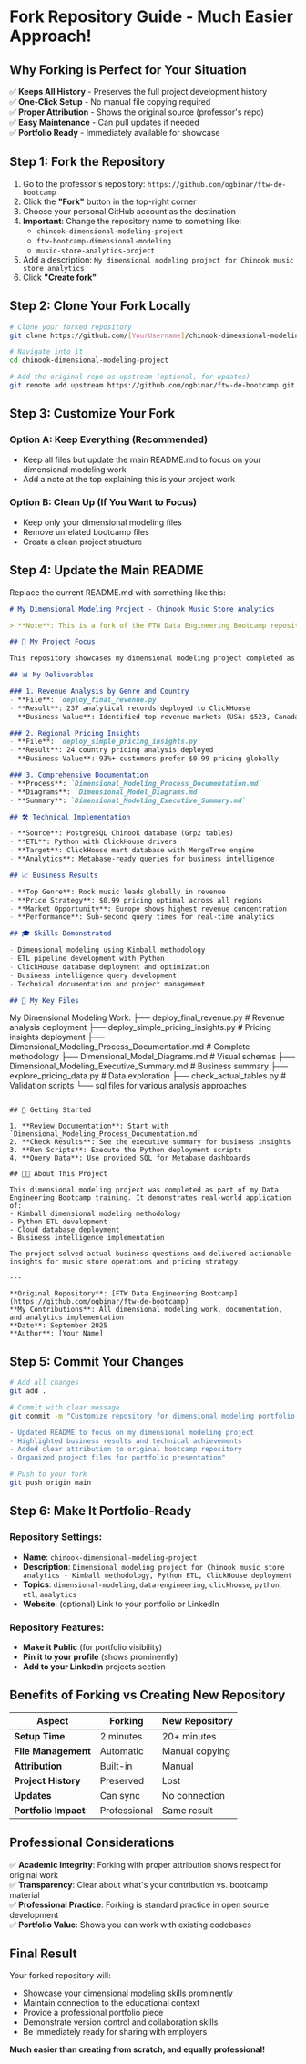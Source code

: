 # Fork Repository Guide - Much Easier Approach!

## Why Forking is Perfect for Your Situation

✅ **Keeps All History** - Preserves the full project development history  
✅ **One-Click Setup** - No manual file copying required  
✅ **Proper Attribution** - Shows the original source (professor's repo)  
✅ **Easy Maintenance** - Can pull updates if needed  
✅ **Portfolio Ready** - Immediately available for showcase  

## Step 1: Fork the Repository

1. Go to the professor's repository: `https://github.com/ogbinar/ftw-de-bootcamp`
2. Click the **"Fork"** button in the top-right corner
3. Choose your personal GitHub account as the destination
4. **Important**: Change the repository name to something like:
   - `chinook-dimensional-modeling-project`
   - `ftw-bootcamp-dimensional-modeling`
   - `music-store-analytics-project`
5. Add a description: `My dimensional modeling project for Chinook music store analytics`
6. Click **"Create fork"**

## Step 2: Clone Your Fork Locally

```bash
# Clone your forked repository
git clone https://github.com/[YourUsername]/chinook-dimensional-modeling-project.git

# Navigate into it
cd chinook-dimensional-modeling-project

# Add the original repo as upstream (optional, for updates)
git remote add upstream https://github.com/ogbinar/ftw-de-bootcamp.git
```

## Step 3: Customize Your Fork

### Option A: Keep Everything (Recommended)
- Keep all files but update the main README.md to focus on your dimensional modeling work
- Add a note at the top explaining this is your project work

### Option B: Clean Up (If You Want to Focus)
- Keep only your dimensional modeling files
- Remove unrelated bootcamp files
- Create a clean project structure

## Step 4: Update the Main README

Replace the current README.md with something like this:

```markdown
# My Dimensional Modeling Project - Chinook Music Store Analytics

> **Note**: This is a fork of the FTW Data Engineering Bootcamp repository. The dimensional modeling work and analytics are my original contributions.

## 🎯 My Project Focus

This repository showcases my dimensional modeling project completed as part of the FTW Data Engineering Bootcamp. I implemented end-to-end analytics for the Chinook music store database.

## 📊 My Deliverables

### 1. Revenue Analysis by Genre and Country
- **File**: `deploy_final_revenue.py`
- **Result**: 237 analytical records deployed to ClickHouse
- **Business Value**: Identified top revenue markets (USA: $523, Canada: $304, France: $195)

### 2. Regional Pricing Insights  
- **File**: `deploy_simple_pricing_insights.py`
- **Result**: 24 country pricing analysis deployed
- **Business Value**: 93%+ customers prefer $0.99 pricing globally

### 3. Comprehensive Documentation
- **Process**: `Dimensional_Modeling_Process_Documentation.md`
- **Diagrams**: `Dimensional_Model_Diagrams.md` 
- **Summary**: `Dimensional_Modeling_Executive_Summary.md`

## 🛠 Technical Implementation

- **Source**: PostgreSQL Chinook database (Grp2 tables)
- **ETL**: Python with ClickHouse drivers
- **Target**: ClickHouse mart database with MergeTree engine
- **Analytics**: Metabase-ready queries for business intelligence

## 📈 Business Results

- **Top Genre**: Rock music leads globally in revenue
- **Price Strategy**: $0.99 pricing optimal across all regions  
- **Market Opportunity**: Europe shows highest revenue concentration
- **Performance**: Sub-second query times for real-time analytics

## 🎓 Skills Demonstrated

- Dimensional modeling using Kimball methodology
- ETL pipeline development with Python
- ClickHouse database deployment and optimization
- Business intelligence query development
- Technical documentation and project management

## 📁 My Key Files

```
My Dimensional Modeling Work:
├── deploy_final_revenue.py                    # Revenue analysis deployment
├── deploy_simple_pricing_insights.py          # Pricing insights deployment
├── Dimensional_Modeling_Process_Documentation.md  # Complete methodology
├── Dimensional_Model_Diagrams.md             # Visual schemas
├── Dimensional_Modeling_Executive_Summary.md  # Business summary
├── explore_pricing_data.py                   # Data exploration
├── check_actual_tables.py                    # Validation scripts
└── sql files for various analysis approaches
```

## 🚀 Getting Started

1. **Review Documentation**: Start with `Dimensional_Modeling_Process_Documentation.md`
2. **Check Results**: See the executive summary for business insights
3. **Run Scripts**: Execute the Python deployment scripts
4. **Query Data**: Use provided SQL for Metabase dashboards

## 👨‍💻 About This Project

This dimensional modeling project was completed as part of my Data Engineering Bootcamp training. It demonstrates real-world application of:
- Kimball dimensional modeling methodology
- Python ETL development
- Cloud database deployment
- Business intelligence implementation

The project solved actual business questions and delivered actionable insights for music store operations and pricing strategy.

---

**Original Repository**: [FTW Data Engineering Bootcamp](https://github.com/ogbinar/ftw-de-bootcamp)  
**My Contributions**: All dimensional modeling work, documentation, and analytics implementation  
**Date**: September 2025  
**Author**: [Your Name]
```

## Step 5: Commit Your Changes

```bash
# Add all changes
git add .

# Commit with clear message
git commit -m "Customize repository for dimensional modeling portfolio

- Updated README to focus on my dimensional modeling project
- Highlighted business results and technical achievements  
- Added clear attribution to original bootcamp repository
- Organized project files for portfolio presentation"

# Push to your fork
git push origin main
```

## Step 6: Make It Portfolio-Ready

### Repository Settings:
- **Name**: `chinook-dimensional-modeling-project`
- **Description**: `Dimensional modeling project for Chinook music store analytics - Kimball methodology, Python ETL, ClickHouse deployment`
- **Topics**: `dimensional-modeling`, `data-engineering`, `clickhouse`, `python`, `etl`, `analytics`
- **Website**: (optional) Link to your portfolio or LinkedIn

### Repository Features:
- **Make it Public** (for portfolio visibility)
- **Pin it to your profile** (shows prominently)
- **Add to your LinkedIn** projects section

## Benefits of Forking vs Creating New Repository

| Aspect | Forking | New Repository |
|--------|---------|----------------|
| **Setup Time** | 2 minutes | 20+ minutes |
| **File Management** | Automatic | Manual copying |
| **Attribution** | Built-in | Manual |
| **Project History** | Preserved | Lost |
| **Updates** | Can sync | No connection |
| **Portfolio Impact** | Professional | Same result |

## Professional Considerations

✅ **Academic Integrity**: Forking with proper attribution shows respect for original work  
✅ **Transparency**: Clear about what's your contribution vs. bootcamp material  
✅ **Professional Practice**: Forking is standard practice in open source development  
✅ **Portfolio Value**: Shows you can work with existing codebases  

## Final Result

Your forked repository will:
- Showcase your dimensional modeling skills prominently
- Maintain connection to the educational context  
- Provide a professional portfolio piece
- Demonstrate version control and collaboration skills
- Be immediately ready for sharing with employers

**Much easier than creating from scratch, and equally professional!**